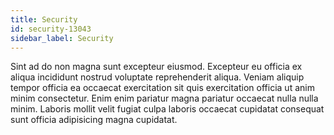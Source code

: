 ```yaml
---
title: Security
id: security-13043
sidebar_label: Security
---
```


Sint ad do non magna sunt excepteur eiusmod. Excepteur eu officia ex aliqua incididunt nostrud voluptate reprehenderit aliqua. Veniam aliquip tempor officia ea occaecat exercitation sit quis exercitation officia ut anim minim consectetur. Enim enim pariatur magna pariatur occaecat nulla nulla minim. Laboris mollit velit fugiat culpa laboris occaecat cupidatat consequat sunt officia adipisicing magna cupidatat.

